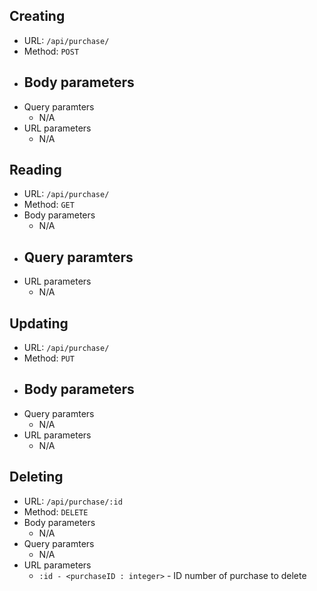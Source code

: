 ## Creating
- URL: `/api/purchase/`
- Method: `POST`
- Body parameters
    - 
- Query paramters
    - N/A
- URL parameters
    - N/A

## Reading
- URL: `/api/purchase/`
- Method: `GET`
- Body parameters
    - N/A
- Query paramters
    - 
- URL parameters
    - N/A

## Updating
- URL: `/api/purchase/`
- Method: `PUT`
- Body parameters
    - 
- Query paramters
    - N/A
- URL parameters
    - N/A

## Deleting
- URL: `/api/purchase/:id`
- Method: `DELETE`
- Body parameters
    - N/A
- Query paramters
    - N/A
- URL parameters
    - `:id - <purchaseID : integer>` - ID number of purchase to delete